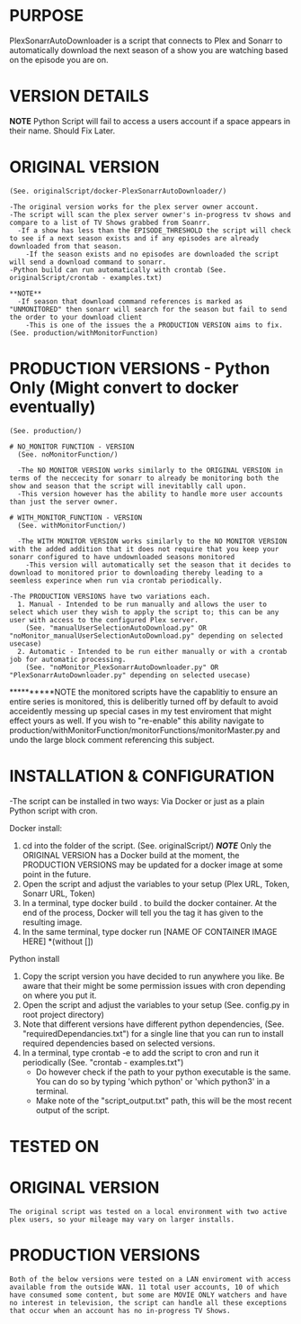 # PURPOSE
PlexSonarrAutoDownloader is a script that connects to Plex and Sonarr to automatically
download the next season of a show you are watching based on the episode you are on.


# VERSION DETAILS

**NOTE**
Python Script will fail to access a users account if a space appears in their name. Should Fix Later.

  # ORIGINAL VERSION
    (See. originalScript/docker-PlexSonarrAutoDownloader/)

    -The original version works for the plex server owner account.
    -The script will scan the plex server owner's in-progress tv shows and compare to a list of TV Shows grabbed from Soanrr.
      -If a show has less than the EPISODE_THRESHOLD the script will check to see if a next season exists and if any episodes are already downloaded from that season.
        -If the season exists and no episodes are downloaded the script will send a download command to sonarr.
    -Python build can run automatically with crontab (See. originalScript/crontab - examples.txt)

    **NOTE**
      -If season that download command references is marked as "UNMONITORED" then sonarr will search for the season but fail to send the order to your download client
        -This is one of the issues the a PRODUCTION VERSION aims to fix. (See. production/withMonitorFunction)

  # PRODUCTION VERSIONS - Python Only (Might convert to docker eventually)
    (See. production/)

    # NO_MONITOR FUNCTION - VERSION
      (See. noMonitorFunction/)

      -The NO MONITOR VERSION works similarly to the ORIGINAL VERSION in terms of the neccecity for sonarr to already be monitoring both the show and season that the script will inevitablly call upon.
      -This version however has the ability to handle more user accounts than just the server owner.

    # WITH_MONITOR_FUNCTION - VERSION
      (See. withMonitorFunction/)

      -The WITH MONITOR VERSION works similarly to the NO MONITOR VERSION with the added addition that it does not require that you keep your sonarr configured to have undownloaded seasons monitored
        -This version will automatically set the season that it decides to download to monitored prior to downloading thereby leading to a seemless experince when run via crontab periodically.

    -The PRODUCTION VERSIONS have two variations each.
      1. Manual - Intended to be run manually and allows the user to select which user they wish to apply the script to; this can be any user with access to the configured Plex server.
        (See. "manualUserSelectionAutoDownload.py" OR "noMonitor_manualUserSelectionAutoDownload.py" depending on selected usecase)
      2. Automatic - Intended to be run either manually or with a crontab job for automatic processing.
        (See. "noMonitor_PlexSonarrAutoDownloader.py" OR "PlexSonarrAutoDownloader.py" depending on selected usecase)


**********NOTE the monitored scripts have the capablitiy to ensure an entire series is monitored, this is deliberitly turned off by default to avoid acceidently messing up special cases in my test enviroment that might effect yours as well. If you wish to "re-enable" this ability navigate to production/withMonitorFunction/monitorFunctions/monitorMaster.py and undo the large block comment referencing this subject.



# INSTALLATION & CONFIGURATION
  -The script can be installed in two ways: Via Docker or just as a plain Python script with cron.

  Docker install:
  1. cd into the folder of the script.
    (See. originalScript/)
      ***NOTE*** Only the ORIGINAL VERSION has a Docker build at the moment, the PRODUCTION VERSIONS may be updated for a docker image at some point in the future.
  2. Open the script and adjust the variables to your setup (Plex URL, Token, Sonarr URL, Token)
  3. In a terminal, type docker build . to build the docker container. At the end of the process, Docker will tell you the tag
    it has given to the resulting image.
  4. In the same terminal, type docker run [NAME OF CONTAINER IMAGE HERE]
    *(without [])

  Python install
  1. Copy the script version you have decided to run anywhere you like. Be aware that their might be some permission issues with cron depending on where you put it.
  2. Open the script and adjust the variables to your setup (See. config.py in root project directory)
  3. Note that different versions have different python dependencies, (See. "requiredDependancies.txt") for a single line that you can run to install required dependencies based on selected versions.
  4. In a terminal, type crontab -e to add the script to cron and run it periodically
    (See. "crontab - examples.txt")
      - Do however check if the path to your python executable is the same. You can do so by typing 'which python' or 'which python3' in a terminal.
      - Make note of the "script_output.txt" path, this will be the most recent output of the script.


# TESTED ON

  # ORIGINAL VERSION
    The original script was tested on a local environment with two active plex users, so your mileage may vary on larger installs.

  # PRODUCTION VERSIONS
    Both of the below versions were tested on a LAN enviroment with access available from the outside WAN. 11 total user accounts, 10 of which have consumed some content, but some are MOVIE ONLY watchers and have no interest in television, the script can handle all these exceptions that occur when an account has no in-progress TV Shows.
